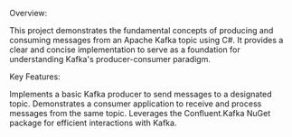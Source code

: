Overview:

This project demonstrates the fundamental concepts of producing and consuming messages from an Apache Kafka topic using C#. It provides a clear and concise implementation to serve as a foundation for understanding Kafka's producer-consumer paradigm.

Key Features:

Implements a basic Kafka producer to send messages to a designated topic.
Demonstrates a consumer application to receive and process messages from the same topic.
Leverages the Confluent.Kafka NuGet package for efficient interactions with Kafka.
